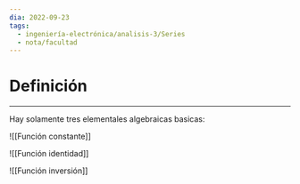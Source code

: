 ```yaml
---
dia: 2022-09-23
tags:
  - ingeniería-electrónica/analisis-3/Series
  - nota/facultad
---
```

# Definición
---
Hay solamente tres elementales algebraicas basicas:

![[Función constante]]

![[Función identidad]]

![[Función inversión]]

